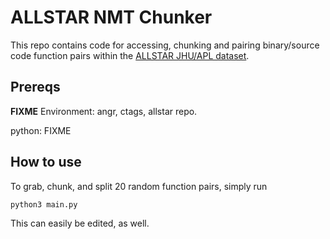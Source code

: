 # ALLSTAR NMT Chunker

This repo contains code for accessing, chunking and pairing 
binary/source code function pairs within the 
[ALLSTAR JHU/APL dataset](https://allstar.jhuapl.edu/).

## Prereqs

**FIXME** Environment: angr, ctags, allstar repo.

python: FIXME

## How to use

To grab, chunk, and split 20 random function pairs, simply run

```
python3 main.py
```

This can easily be edited, as well.
